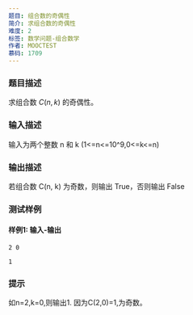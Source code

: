```yaml
---
题目: 组合数的奇偶性
简介: 求组合数的奇偶性
难度: 2
标签: 数学问题-组合数学
作者: MOOCTEST
慕码: 1709
---
```


### 题目描述

求组合数 $C(n,k)$ 的奇偶性。

### 输入描述

输入为两个整数 n 和 k (1<=n<=10^9,0<=k<=n)

### 输出描述

若组合数 C(n, k) 为奇数，则输出 True，否则输出 False

### 测试样例

#### 样例1: 输入-输出

```
2 0
```

```
1
```

### 提示

如n=2,k=0,则输出1. 因为C(2,0)=1,为奇数。
